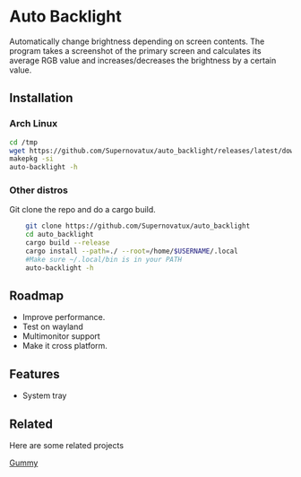 
# Auto Backlight

Automatically change brightness depending on screen contents. The program takes a screenshot of the primary screen and calculates its average RGB value and increases/decreases the brightness by a certain value.
## Installation
### Arch Linux
```bash
cd /tmp
wget https://github.com/Supernovatux/auto_backlight/releases/latest/download/PKGBUILD
makepkg -si
auto-backlight -h
```
### Other distros
Git clone the repo and do a cargo build.

```bash
    git clone https://github.com/Supernovatux/auto_backlight
    cd auto_backlight
    cargo build --release
    cargo install --path=./ --root=/home/$USERNAME/.local
    #Make sure ~/.local/bin is in your PATH
    auto-backlight -h
```
    
## Roadmap

- Improve performance.
- Test on wayland
- Multimonitor support
- Make it cross platform.

## Features
- System tray


## Related

Here are some related projects

[Gummy](https://github.com/Fushko/gummy)

